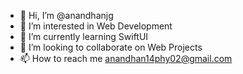 - 👋 Hi, I’m @anandhanjg
- 👀 I’m interested in Web Development
- 🌱 I’m currently learning SwiftUI
- 💞️ I’m looking to collaborate on Web Projects
- 📫 How to reach me anandhan14phy02@gmail.com

<!---
anandhanjg/anandhanjg is a ✨ special ✨ repository because its `README.md` (this file) appears on your GitHub profile.
You can click the Preview link to take a look at your changes.
--->
